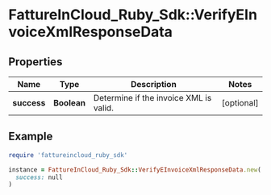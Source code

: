 # FattureInCloud_Ruby_Sdk::VerifyEInvoiceXmlResponseData

## Properties

| Name | Type | Description | Notes |
| ---- | ---- | ----------- | ----- |
| **success** | **Boolean** | Determine if the invoice XML is valid. | [optional] |

## Example

```ruby
require 'fattureincloud_ruby_sdk'

instance = FattureInCloud_Ruby_Sdk::VerifyEInvoiceXmlResponseData.new(
  success: null
)
```

